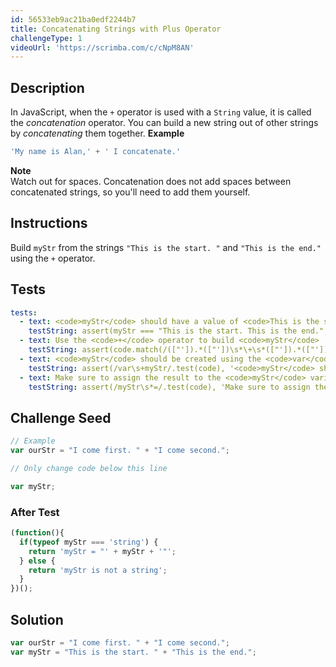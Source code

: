 ```yaml
---
id: 56533eb9ac21ba0edf2244b7
title: Concatenating Strings with Plus Operator
challengeType: 1
videoUrl: 'https://scrimba.com/c/cNpM8AN'
---
```


## Description
<section id='description'>
In JavaScript, when the <code>+</code> operator is used with a <code>String</code> value, it is called the <dfn>concatenation</dfn> operator. You can build a new string out of other strings by <dfn>concatenating</dfn> them together.
<strong>Example</strong>

```js
'My name is Alan,' + ' I concatenate.'
```

<strong>Note</strong><br>Watch out for spaces. Concatenation does not add spaces between concatenated strings, so you'll need to add them yourself.
</section>

## Instructions
<section id='instructions'>
Build <code>myStr</code> from the strings <code>"This is the start. "</code> and <code>"This is the end."</code> using the <code>+</code> operator.
</section>

## Tests
<section id='tests'>

```yml
tests:
  - text: <code>myStr</code> should have a value of <code>This is the start. This is the end.</code>
    testString: assert(myStr === "This is the start. This is the end.", '<code>myStr</code> should have a value of <code>This is the start. This is the end.</code>');
  - text: Use the <code>+</code> operator to build <code>myStr</code>
    testString: assert(code.match(/(["']).*(["'])\s*\+\s*(["']).*(["'])/g).length > 1, 'Use the <code>+</code> operator to build <code>myStr</code>');
  - text: <code>myStr</code> should be created using the <code>var</code> keyword.
    testString: assert(/var\s+myStr/.test(code), '<code>myStr</code> should be created using the <code>var</code> keyword.');
  - text: Make sure to assign the result to the <code>myStr</code> variable.
    testString: assert(/myStr\s*=/.test(code), 'Make sure to assign the result to the <code>myStr</code> variable.');

```

</section>

## Challenge Seed
<section id='challengeSeed'>

<div id='js-seed'>

```js
// Example
var ourStr = "I come first. " + "I come second.";

// Only change code below this line

var myStr;


```

</div>


### After Test
<div id='js-teardown'>

```js
(function(){
  if(typeof myStr === 'string') {
    return 'myStr = "' + myStr + '"';
  } else {
    return 'myStr is not a string';
  }
})();
```

</div>

</section>

## Solution
<section id='solution'>


```js
var ourStr = "I come first. " + "I come second.";
var myStr = "This is the start. " + "This is the end.";
```

</section>
